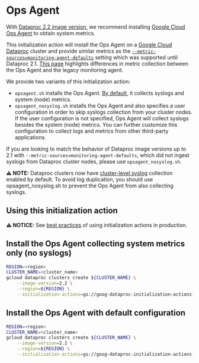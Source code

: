 # Ops Agent

With [Dataproc 2.2 image version](https://cloud.google.com/dataproc/docs/concepts/versioning/dataproc-release-2.2), we recommend installing [Google Cloud Ops Agent](https://cloud.google.com/stackdriver/docs/solutions/agents/ops-agent) to obtain system metrics. 

This initialization action will install the Ops Agent on a [Google Cloud Dataproc](https://cloud.google.com/dataproc) cluster and provide similar metrics as the [`--metric-sources=monitoring-agent-defaults`](https://cloud.google.com/dataproc/docs/guides/dataproc-metrics#monitoring_agent_metrics) setting which was supported until Dataproc 2.1.
[This page](https://cloud.google.com/monitoring/api/metrics_agent#oagent-vs-magent) highlights differences in metric collection between the Ops Agent and the legacy monitoring agent.

We provide two variants of this initialization action:
- `opsagent.sh` installs the Ops Agent. [By default](https://cloud.google.com/stackdriver/docs/solutions/agents/ops-agent/configuration#default), it collects syslogs and system (node) metrics.
- `opsagent_nosyslog.sh` installs the Ops Agent and also specifies a user configuration in order to skip syslogs collection from your cluster nodes. If the user configuration is not specified, Ops Agent will collect syslogs besides the system (node) metrics. You can further customize this configuration to collect logs and metrics from other third-party applications.

If you are looking to match the behavior of Dataproc image versions up to 2.1 with `--metric-sources=monitoring-agent-defaults`, which did not ingest syslogs from Dataproc cluster nodes, please use `opsagent_nosyslog.sh`.

**:warning: NOTE:** Dataproc clusters now have [cluster-level syslog](https://cloud.google.com/dataproc/docs/guides/logging#cluster-logs) collection enabled by default. To avoid log duplication, you should use opsagent_nosyslog.sh to prevent the Ops Agent from also collecting syslogs.

## Using this initialization action

**:warning: NOTICE:** See
[best practices](/README.md#how-initialization-actions-are-used) of using
initialization actions in production.

## Install the Ops Agent collecting system metrics only (no syslogs)

```bash
REGION=<region>
CLUSTER_NAME=<cluster_name>
gcloud dataproc clusters create ${CLUSTER_NAME} \
    --image-version=2.2 \
    --region=${REGION} \
    --initialization-actions=gs://goog-dataproc-initialization-actions-${REGION}/opsagent/opsagent_nosyslog.sh
```

## Install the Ops Agent with default configuration

```bash
REGION=<region>
CLUSTER_NAME=<cluster_name>
gcloud dataproc clusters create ${CLUSTER_NAME} \
    --image-version=2.2 \
    --region=${REGION} \
    --initialization-actions=gs://goog-dataproc-initialization-actions-${REGION}/opsagent/opsagent.sh
```
